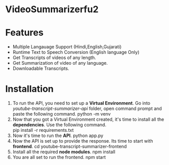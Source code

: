 # VideoSummarizerfu2
# Features
- Multiple Langauage Support (Hindi,English,Gujarati)
- Runtime Text to Speech Conversion (English language Only)
- Get Transcripts of videos of any length.
- Get Summarization of video of any language.
- Downloadable Transcripts.

# Installation
1. To run the API, you need to set up a **Virtual Environment**. Go into *youtube-transcript-summarizer-api* folder, open command prompt and paste the following command.
python -m venv 
2. Now that you got a Virtual Environment created, it's time to install all the **dependencies**. Use the following command.   
pip install -r requirements.txt
3. Now it's time to run the **API**.
python app.py
4. Now the API is set up to provide the response. Its time to start with **frontend**.
cd youtube-transcript-summarizer-frontend
5. Install all the required **node modules**.
npm install
6. You are all set to run the frontend.
npm start

